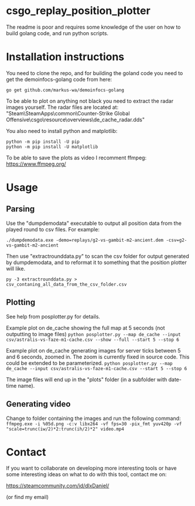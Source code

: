 # csgo_replay_position_plotter

The readme is poor and requires some knowledge of the user on how to build golang code, and run python scripts.

# Installation instructions

You need to clone the repo, and for building the goland code you need to get the demoinfocs-golang code from here:

```
go get github.com/markus-wa/demoinfocs-golang
```

To be able to plot on anything not black you need to extract the radar images yourself.
The radar files are located at:
"Steam\SteamApps\common\Counter-Strike Global Offensive\csgo\resource\overviews\de_cache_radar.dds"

You also need to install python and matplotlib:
```
python -m pip install -U pip
python -m pip install -U matplotlib
```

To be able to save the plots as video I recomment ffmpeg: https://www.ffmpeg.org/

# Usage

## Parsing

Use the "dumpdemodata" executable to output all position data from the played round to csv files. For example:
```
./dumpdemodata.exe -demo=replays/g2-vs-gambit-m2-ancient.dem -csv=g2-vs-gambit-m2-ancient
```

Then use "extractrounddata.py" to scan the csv folder for output generated by dumpdemodata, and to reformat it to something that the position plotter will like.

```
py -3 extractrounddata.py > csv_contaning_all_data_from_the_csv_folder.csv
```

## Plotting

See help from posplotter.py for details.

Example plot on de_cache showing the full map at 5 seconds (not outputting to image files)
`python posplotter.py --map de_cache --input csv/astralis-vs-faze-m1-cache.csv --show --full --start 5 --stop 6`

Example plot on de_cache generating images for server ticks between 5 and 6 seconds, zoomed in. The zoom is currently fixed in source code. This could be extended to be parameterized.
`python posplotter.py --map de_cache --input csv/astralis-vs-faze-m1-cache.csv --start 5 --stop 6`

The image files will end up in the "plots" folder (in a subfolder with date-time name).

## Generating video

Change to folder containing the images and run the following command:
`ffmpeg.exe -i %05d.png -c:v libx264 -vf fps=30 -pix_fmt yuv420p -vf "scale=trunc(iw/2)*2:trunc(ih/2)*2" video.mp4`

# Contact

If you want to collaborate on developing more interesting tools or have some interesting ideas on what to do with this tool, contact me on:

https://steamcommunity.com/id/dlxDaniel/

(or find my email)
